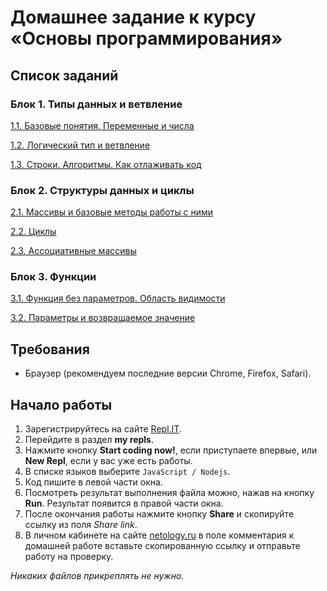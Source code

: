 # Домашнее задание к курсу «Основы программирования»

## Список заданий

### Блок 1. Типы данных и ветвление

[1.1. Базовые понятия. Переменные и числа](./variables)

[1.2. Логический тип и ветвление](./boolean)

[1.3. Строки. Алгоритмы. Как отлаживать код](./strings-and-debug)

### Блок 2. Структуры данных и циклы

[2.1. Массивы и базовые методы работы с ними](./2.1-arrays/)

[2.2. Циклы](./2.2/)

[2.3. Ассоциативные массивы](./associative-arrays)

### Блок 3. Функции

[3.1. Функция без параметров. Область видимости](./function-without-args)

[3.2. Параметры и возвращаемое значение](./function-params-returns/)

## Требования

- Браузер (рекомендуем последние версии Chrome, Firefox, Safari).

## Начало работы

1. Зарегистрируйтесь на сайте [Repl.IT](https://repl.it/).
2. Перейдите в раздел **my repls**.
3. Нажмите кнопку **Start coding now!**, если приступаете впервые, или **New Repl**, если у вас уже есть работы.
4. В списке языков выберите `JavaScript / Nodejs`.
5. Код пишите в левой части окна.
6. Посмотреть результат выполнения файла можно, нажав на кнопку **Run**. Результат появится в правой части окна.
7. После окончания работы нажмите кнопку **Share** и скопируйте ссылку из поля _Share link_.
8. В личном кабинете на сайте [netology.ru](http://netology.ru/) в поле комментария к домашней работе вставьте скопированную ссылку и отправьте работу на проверку.

_Никаких файлов прикреплять не нужно._
